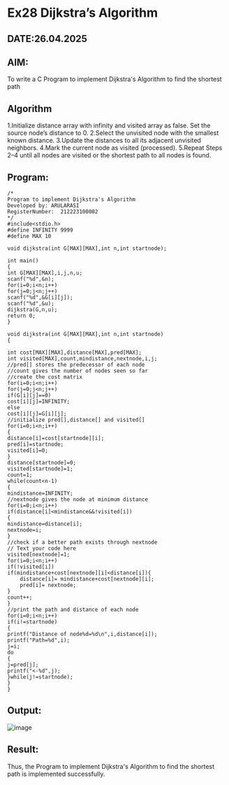 # Ex28 Dijkstra’s Algorithm
## DATE:26.04.2025
## AIM:
To write a C Program to implement Dijkstra's Algorithm to find the shortest path

## Algorithm
1.Initialize distance array with infinity and visited array as false. Set the source node’s distance to 0.
2.Select the unvisited node with the smallest known distance.
3.Update the distances to all its adjacent unvisited neighbors.
4.Mark the current node as visited (processed).
5.Repeat Steps 2–4 until all nodes are visited or the shortest path to all nodes is found.

## Program:
```
/*
Program to implement Dijkstra's Algorithm 
Developed by: ARULARASI
RegisterNumber:  212223100002
*/
#include<stdio.h>
#define INFINITY 9999
#define MAX 10
 
void dijkstra(int G[MAX][MAX],int n,int startnode);
 
int main()
{
int G[MAX][MAX],i,j,n,u;
scanf("%d",&n);
for(i=0;i<n;i++)
for(j=0;j<n;j++)
scanf("%d",&G[i][j]);
scanf("%d",&u);
dijkstra(G,n,u);
return 0;
}
 
void dijkstra(int G[MAX][MAX],int n,int startnode)
{
 
int cost[MAX][MAX],distance[MAX],pred[MAX];
int visited[MAX],count,mindistance,nextnode,i,j;
//pred[] stores the predecessor of each node
//count gives the number of nodes seen so far
//create the cost matrix
for(i=0;i<n;i++)
for(j=0;j<n;j++)
if(G[i][j]==0)
cost[i][j]=INFINITY;
else
cost[i][j]=G[i][j];
//initialize pred[],distance[] and visited[]
for(i=0;i<n;i++)
{
distance[i]=cost[startnode][i];
pred[i]=startnode;
visited[i]=0;
}
distance[startnode]=0;
visited[startnode]=1;
count=1;
while(count<n-1)
{
mindistance=INFINITY;
//nextnode gives the node at minimum distance
for(i=0;i<n;i++)
if(distance[i]<mindistance&&!visited[i])
{
mindistance=distance[i];
nextnode=i;
}
//check if a better path exists through nextnode
// Text your code here
visited[nextnode]=1;
for(i=0;i<n;i++)
if(!visited[i])
if(mindistance+cost[nextnode][i]<distance[i]){
    distance[i]= mindistance+cost[nextnode][i];
    pred[i]= nextnode;
}
count++;
}
//print the path and distance of each node
for(i=0;i<n;i++)
if(i!=startnode)
{
printf("Distance of node%d=%d\n",i,distance[i]);
printf("Path=%d",i);
j=i;
do
{
j=pred[j];
printf("<-%d",j);
}while(j!=startnode);
}
}
```

## Output:

![image](https://github.com/user-attachments/assets/131a9791-f96e-4998-ade2-54307b131987)


## Result:
Thus, the Program to implement Dijkstra's Algorithm to find the shortest path is implemented successfully.
